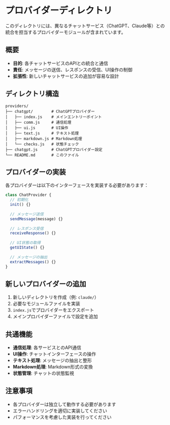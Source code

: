 # プロバイダーディレクトリ

このディレクトリには、異なるチャットサービス（ChatGPT、Claude等）との統合を担当するプロバイダーモジュールが含まれています。

## 概要

- **目的**: 各チャットサービスのAPIとの統合と通信
- **責任**: メッセージの送信、レスポンスの受信、UI操作の制御
- **拡張性**: 新しいチャットサービスの追加が容易な設計

## ディレクトリ構造

```
providers/
├── chatgpt/        # ChatGPTプロバイダー
│   ├── index.js    # メインエントリーポイント
│   ├── comm.js     # 通信処理
│   ├── ui.js       # UI操作
│   ├── text.js     # テキスト処理
│   ├── markdown.js # Markdown処理
│   └── checks.js   # 状態チェック
├── chatgpt.js      # ChatGPTプロバイダー設定
└── README.md       # このファイル
```

## プロバイダーの実装

各プロバイダーは以下のインターフェースを実装する必要があります：

```javascript
class ChatProvider {
  // 初期化
  init() {}
  
  // メッセージ送信
  sendMessage(message) {}
  
  // レスポンス受信
  receiveResponse() {}
  
  // UI状態の取得
  getUIState() {}
  
  // メッセージの抽出
  extractMessages() {}
}
```

## 新しいプロバイダーの追加

1. 新しいディレクトリを作成（例: `claude/`）
2. 必要なモジュールファイルを実装
3. `index.js`でプロバイダーをエクスポート
4. メインプロバイダーファイルで設定を追加

## 共通機能

- **通信処理**: 各サービスとのAPI通信
- **UI操作**: チャットインターフェースの操作
- **テキスト処理**: メッセージの抽出と整形
- **Markdown処理**: Markdown形式の変換
- **状態管理**: チャットの状態監視

## 注意事項

- 各プロバイダーは独立して動作する必要があります
- エラーハンドリングを適切に実装してください
- パフォーマンスを考慮した実装を行ってください
